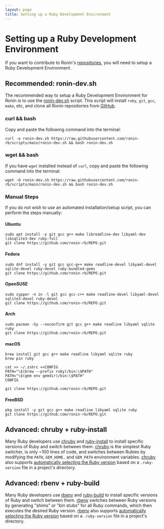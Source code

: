 ```yaml
---
layout: page
title: Setting up a Ruby Development Environment
---
```


# Setting up a Ruby Development Environment

If you want to contribute to Ronin's [repositories][ronin-rb], you will need to
setup a Ruby Development Environment.

## Recommended: ronin-dev.sh

The recommended way to setup a Ruby Development Environment for Ronin is to use
the [ronin-dev.sh] script. This script will install `ruby`, `git`, `gcc`,
`make`, etc, and clone all Ronin repositories from [GitHub][ronin-rb].

[ronin-dev.sh]: https://raw.githubusercontent.com/ronin-rb/scripts/main/ronin-dev.sh
[ronin-rb]: https://github.com/ronin-rb

### curl && bash

Copy and paste the following command into the terminal:

```shell
curl -o ronin-dev.sh https://raw.githubusercontent.com/ronin-rb/scripts/main/ronin-dev.sh && bash ronin-dev.sh
```

### wget && bash

If you have `wget` installed instead of `curl`, copy and paste the following
command into the terminal:

```shell
wget -O ronin-dev.sh https://raw.githubusercontent.com/ronin-rb/scripts/main/ronin-dev.sh && bash ronin-dev.sh
```

### Manual Steps

If you do not wish to use an automated installation/setup script, you can
perform the steps manually:

#### Ubuntu

```shell
sudo apt install -y git gcc g++ make libreadline-dev libyaml-dev libsqlite3-dev ruby-full
git clone https://github.com/ronin-rb/REPO.git
```

#### Fedora

```shell
sudo dnf install -y git gcc gcc-g++ make readline-devel libyaml-devel sqlite-devel ruby-devel ruby-bundled-gems
git clone https://github.com/ronin-rb/REPO.git
```

#### OpenSUSE

```shell
sudo zypper -n in -l git gcc gcc-c++ make readline-devel libyaml-devel sqlite3-devel ruby-devel
git clone https://github.com/ronin-rb/REPO.git
```

#### Arch

```shell
sudo pacman -Sy --noconfirm git gcc g++ make readline libyaml sqlite ruby
git clone https://github.com/ronin-rb/REPO.git
```

#### macOS

```shell
brew install git gcc g++ make readline libyaml sqlite ruby
brew pin ruby

cat >> ~/.zshrc <<CONFIG
PATH="\$(brew --prefix ruby)/bin:\$PATH"
PATH="\$(gem env gemdir)/bin:\$PATH"
CONFIG

git clone https://github.com/ronin-rb/REPO.git
```

#### FreeBSD

```shell
pkg install -y git gcc g++ make readline libyaml sqlite ruby
git clone https://github.com/ronin-rb/REPO.git
```

## Advanced: chruby + ruby-install

Many Ruby developers use [chruby] and [ruby-install] to install specific
versions of Ruby and switch between them. [chruby] is the simplest Ruby
switcher, is only ~100 lines of code, and switches between Rubies by modifying
the `PATH`, `GEM_HOME,` and `GEM_PATH` environment variables.
[chruby] also supports [automatically selecting the Ruby version][chruby-auto]
based on a `.ruby-version` file in a project's directory.

[chruby]: https://github.com/postmodern/chruby#readme
[chruby-auto]: https://github.com/postmodern/chruby#auto-switching
[ruby-install]: https://github.com/postmodern/ruby-install#readme

## Advanced: rbenv + ruby-build

Many Ruby developers use [rbenv] and [ruby-build] to install specific versions
of Ruby and switch between them. [rbenv] switches between Ruby versions by
generating "shims" or "bin stubs" for all Ruby commands, which then executes
the desired Ruby version. [rbenv] also supports
[automatically selecting the Ruby version][rbenv-how-it-works] based on a
`.ruby-version` file in a project's directory.

[rbenv]: https://github.com/rbenv/rbenv#readme
[rbenv-how-it-works]: https://github.com/rbenv/rbenv#how-it-works
[ruby-build]: https://github.com/rbenv/ruby-build#readme
